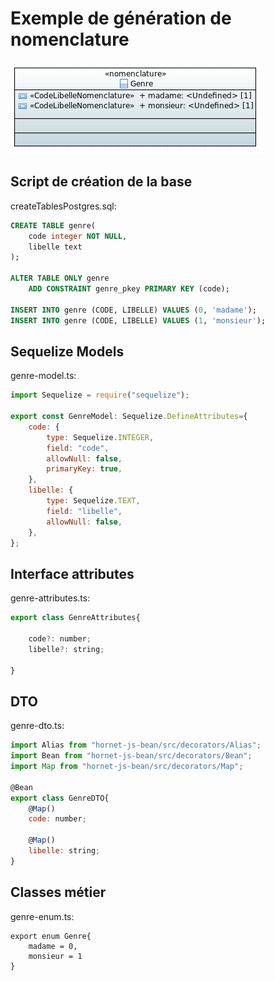 # Exemple de génération de nomenclature

![Exemple nomenclature](../../sources/tuto-papyrus/exemple_nomenclature.png)

## Script de création de la base

createTablesPostgres.sql:

```sql
CREATE TABLE genre(
	code integer NOT NULL,
	libelle text
);

ALTER TABLE ONLY genre
	ADD CONSTRAINT genre_pkey PRIMARY KEY (code);

INSERT INTO genre (CODE, LIBELLE) VALUES (0, 'madame');
INSERT INTO genre (CODE, LIBELLE) VALUES (1, 'monsieur');
```

## Sequelize Models

genre-model.ts:

```javascript
import Sequelize = require("sequelize");

export const GenreModel: Sequelize.DefineAttributes={
    code: {
        type: Sequelize.INTEGER,
        field: "code",
        allowNull: false,
        primaryKey: true,
    },
    libelle: {
        type: Sequelize.TEXT,
        field: "libelle",
        allowNull: false,
    },
};
```

## Interface attributes

genre-attributes.ts:

```javascript
export class GenreAttributes{
    
    code?: number;
    libelle?: string;
    
}
```

## DTO

genre-dto.ts:

```javascript
import Alias from "hornet-js-bean/src/decorators/Alias";
import Bean from "hornet-js-bean/src/decorators/Bean";
import Map from "hornet-js-bean/src/decorators/Map";

@Bean
export class GenreDTO{
    @Map()
    code: number;
    
    @Map()
    libelle: string;
}
```

## Classes métier

genre-enum.ts:

```
export enum Genre{
	madame = 0,
	monsieur = 1
}
```
